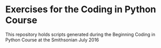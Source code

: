 # Exercises for the Coding in Python Course

This repository holds scripts generated during the Beginning Coding in Python Course at the Smithsonian July 2016